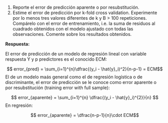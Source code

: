1. Reporte el error de predicción aparente o por resubstitución.
2. Estime el error de predicción por k-fold cross validation. Experimente por lo menos tres valores diferentes de k y B > 100 repeticiones. Compárelo con el error de entrenamiento, i.e. la suma de residuos al cuadrado obtenidos con el modelo ajustado con todas las observaciones. Comente sobre los resultados obtenidos.

**Respuesta:**

El error de predicción de un modelo de regresión lineal con variable respuesta Y y p predictores es el conocido ECM:

$$ error_{pred} = \sum_{i=1}^{n}\dfrac{(y_i - \hat{y}_i)^2}{n-p-1} = ECM$$
El de un modelo maás general como el de regresión logística o de discriminante, el error de predicción se le conoce como error
aparente o por resubstitución (training error with full sample):

$$ error_{aparente} = \sum_{i=1}^{n} \dfrac{(y_i - \hat{y}_i)^{2}}{n} $$
En regresión: 

$$ error_{aparente} = \dfrac{n-p-1}{n}\cdot ECM$$
